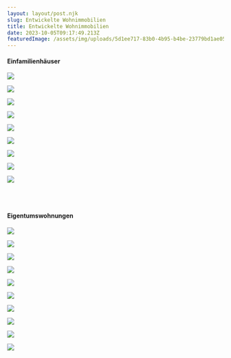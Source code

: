 ```yaml
---
layout: layout/post.njk
slug: Entwickelte Wohnimmobilien
title: Entwickelte Wohnimmobilien
date: 2023-10-05T09:17:49.213Z
featuredImage: /assets/img/uploads/5d1ee717-83b0-4b95-b4be-23779bd1ae05-1173445718.jpg
---
```

#### Einfamilienhäuser

![](/assets/img/uploads/dsc_0029-768x513-1.jpg)

![](/assets/img/uploads/screen-shot-2022-09-13-at-22.01.25.png)

![](/assets/img/uploads/5d1ee717-83b0-4b95-b4be-23779bd1ae05-1173445718.jpg)

![](/assets/img/uploads/screen-shot-2022-09-13-at-22.01.41.png)

![](/assets/img/uploads/screen-shot-2022-09-13-at-22.01.51.png)

![](/assets/img/uploads/4c45b712-50de-4066-805d-35f56232b7b2-1264059550-1024x768.jpg)

![](/assets/img/uploads/screen-shot-2022-09-13-at-22.02.03.png)

![](/assets/img/uploads/b34f12c4-b386-41d9-9244-e54bb6fe94d9-1205219856.jpg)

![](/assets/img/uploads/screen-shot-2022-09-13-at-22.02.14.png)

<br><br>
#### Eigentumswohnungen

![](/assets/img/uploads/35648f69-68b0-4e22-8b5b-fe11b2f2eca6-1056418500-768x576-1.jpg)

![](/assets/img/uploads/screen-shot-2022-09-13-at-22.09.25.png)

![](/assets/img/uploads/screen-shot-2022-09-13-at-22.09.36.png)

![](/assets/img/uploads/f3138203-1aea-4395-8b82-99c2015047cd-1101294715-768x514-1.jpg)

![](/assets/img/uploads/screen-shot-2022-09-13-at-22.14.18.png)

![](/assets/img/uploads/ca1246f7-b7b8-403e-9770-05749280b9c2-1222127933-1.jpg)

![](/assets/img/uploads/screen-shot-2022-09-13-at-22.10.06.png)

![](/assets/img/uploads/screen-shot-2022-09-13-at-22.10.41.png)

![](/assets/img/uploads/e7cd1e7a-250b-4cd4-b836-6b4b63b7a484-1206579744-1024x768-1.jpg)

![](/assets/img/uploads/screen-shot-2022-09-13-at-22.10.58.png)